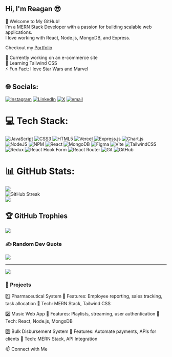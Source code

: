 ## Hi, I'm Reagan 😎

🚀 Welcome to My GitHub!<br>
I'm a MERN Stack Developer with a passion for building scalable web applications. <br>
I love working with React, Node.js, MongoDB, and Express.<br>

Checkout my [Portfolio](https://portfolio-mu-taupe-15.vercel.app/)<br>

🔭 Currently working on an e-commerce site<br>
🌱 Learning Tailwind CSS<br>
⚡ Fun Fact: I love Star Wars and Marvel<br>


## 🌐 Socials:
[![Instagram](https://img.shields.io/badge/Instagram-%23E4405F.svg?logo=Instagram&logoColor=white)](https://instagram.com/_re.a.gan_) [![LinkedIn](https://img.shields.io/badge/LinkedIn-%230077B5.svg?logo=linkedin&logoColor=white)](https://linkedin.com/in/www.linkedin.com/in/reagan-kang-arua) [![X](https://img.shields.io/badge/X-black.svg?logo=X&logoColor=white)](https://x.com/ReaganRizz) [![email](https://img.shields.io/badge/Email-D14836?logo=gmail&logoColor=white)](mailto:reagankangarua1@gmail.com) 

# 💻 Tech Stack:
![JavaScript](https://img.shields.io/badge/javascript-%23323330.svg?style=for-the-badge&logo=javascript&logoColor=%23F7DF1E) ![CSS3](https://img.shields.io/badge/css3-%231572B6.svg?style=for-the-badge&logo=css3&logoColor=white) ![HTML5](https://img.shields.io/badge/html5-%23E34F26.svg?style=for-the-badge&logo=html5&logoColor=white) ![Vercel](https://img.shields.io/badge/vercel-%23000000.svg?style=for-the-badge&logo=vercel&logoColor=white) ![Express.js](https://img.shields.io/badge/express.js-%23404d59.svg?style=for-the-badge&logo=express&logoColor=%2361DAFB) ![Chart.js](https://img.shields.io/badge/chart.js-F5788D.svg?style=for-the-badge&logo=chart.js&logoColor=white) ![NodeJS](https://img.shields.io/badge/node.js-6DA55F?style=for-the-badge&logo=node.js&logoColor=white) ![NPM](https://img.shields.io/badge/NPM-%23CB3837.svg?style=for-the-badge&logo=npm&logoColor=white) ![React](https://img.shields.io/badge/react-%2320232a.svg?style=for-the-badge&logo=react&logoColor=%2361DAFB) ![MongoDB](https://img.shields.io/badge/MongoDB-%234ea94b.svg?style=for-the-badge&logo=mongodb&logoColor=white) ![Figma](https://img.shields.io/badge/figma-%23F24E1E.svg?style=for-the-badge&logo=figma&logoColor=white) ![Vite](https://img.shields.io/badge/vite-%23646CFF.svg?style=for-the-badge&logo=vite&logoColor=white) ![TailwindCSS](https://img.shields.io/badge/tailwindcss-%2338B2AC.svg?style=for-the-badge&logo=tailwind-css&logoColor=white) ![Redux](https://img.shields.io/badge/redux-%23593d88.svg?style=for-the-badge&logo=redux&logoColor=white) ![React Hook Form](https://img.shields.io/badge/React%20Hook%20Form-%23EC5990.svg?style=for-the-badge&logo=reacthookform&logoColor=white) ![React Router](https://img.shields.io/badge/React_Router-CA4245?style=for-the-badge&logo=react-router&logoColor=white) ![Git](https://img.shields.io/badge/git-%23F05033.svg?style=for-the-badge&logo=git&logoColor=white) ![GitHub](https://img.shields.io/badge/github-%23121011.svg?style=for-the-badge&logo=github&logoColor=white)
# 📊 GitHub Stats:
![](https://github-readme-stats.vercel.app/api?username=roggoz&theme=github_dark&hide_border=false&include_all_commits=true&count_private=true)<br/>
![GitHub Streak](https://streak-stats.demolab.com/?user=roggoz&theme=github_dark&hide)<br/>
![](https://github-readme-stats.vercel.app/api/top-langs/?username=roggoz&theme=github_dark&hide_border=false&include_all_commits=true&count_private=true&layout=compact)

## 🏆 GitHub Trophies
![](https://github-profile-trophy.vercel.app/?username=roggoz&theme=discord&no-frame=false&no-bg=true&margin-w=4)


### ✍️ Random Dev Quote
![](https://quotes-github-readme.vercel.app/api?type=horizontal&theme=radical)


---
[![](https://visitcount.itsvg.in/api?id=roggoz&icon=0&color=0)](https://visitcount.itsvg.in)


### 🚀 Projects
1️⃣ Pharmaceutical System
🔹 Features: Employee reporting, sales tracking, task allocation
🔹 Tech: MERN Stack, Tailwind CSS

2️⃣ Music Web App
🔹 Features: Playlists, streaming, user authentication
🔹 Tech: React, Node.js, MongoDB

3️⃣ Bulk Disbursement System
🔹 Features: Automate payments, APIs for clients
🔹 Tech: MERN Stack, API Integration

📫 Connect with Me

<!-- Proudly created with GPRM ( https://gprm.itsvg.in ) -->

<!--📊 GitHub Stats


![Your GitHub Stats](https://github-readme-stats.vercel.app/api?username=roggoz&show_icons=true&theme=dracula) 

![Top Langs](https://github-readme-stats.vercel.app/api/top-langs/?username=roggoz&layout=compact&theme=dracula)

![GitHub Streak](https://github-readme-streak-stats.herokuapp.com/?user=roggoz&theme=dracula)

![WakaTime Stats](https://github-readme-stats.vercel.app/api/wakatime?username=roggoz&theme=radical)



🛠 Tech Stack

![React](https://img.shields.io/badge/React-20232A?style=for-the-badge&logo=react&logoColor=61DAFB)     ![JavaScript](https://img.shields.io/badge/JavaScript-F7DF1E?style=for-the-badge&logo=javascript&logoColor=black)

![Node.js](https://img.shields.io/badge/Node.js-43853D?style=for-the-badge&logo=node.js&logoColor=white)    ![HTML](https://img.shields.io/badge/HTML5-E34F26?style=for-the-badge&logo=html5&logoColor=white)


![CSS](https://img.shields.io/badge/CSS3-1572B6?style=for-the-badge&logo=css3&logoColor=white)    ![Express](https://img.shields.io/badge/Express.js-000000?style=for-the-badge&logo=express&logoColor=white)

![MongoDB](https://img.shields.io/badge/MongoDB-4EA94B?style=for-the-badge&logo=mongodb&logoColor=white)



🚀 Projects
1️⃣ Pharmaceutical System
🔹 Features: Employee reporting, sales tracking, task allocation
🔹 Tech: MERN Stack, Tailwind CSS

2️⃣ Music Web App
🔹 Features: Playlists, streaming, user authentication
🔹 Tech: React, Node.js, MongoDB

3️⃣ Bulk Disbursement System
🔹 Features: Automate payments, APIs for clients
🔹 Tech: MERN Stack, API Integration

📫 Connect with Me

















<!--
**roggoz/roggoz** is a ✨ _special_ ✨ repository because its `README.md` (this file) appears on your GitHub profile.

Here are some ideas to get you started:

- 🔭 I’m currently working on an e-commerce site
- 🌱 I’m currently learning ...
- 👯 I’m looking to collaborate on ...
- 🤔 I’m looking for help with ...
- 💬 Ask me about ...
- 📫 How to reach me: ...
- 😄 Pronouns: ...
- ⚡ Fun fact: ...
![GitHub Contribution Graph](https://github-readme-activity-graph.vercel.app/graph?username=roggoz&theme=react)
-->
